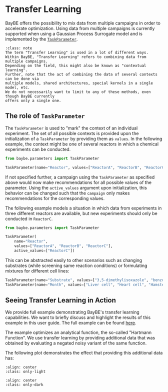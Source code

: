 # Transfer Learning

BayBE offers the possibility to mix data from multiple campaigns in order to accelerate
optimization. 
Using data from multiple campaigns is currently supported when using a Gaussian Process
Surrogate model and is implemented by the [`TaskParameter`](baybe.parameters.categorical.TaskParameter).

```{admonition} Terminology
:class: note
The term "Transfer Learning" is used in a lot of different ways.
Within BayBE, "Transfer Learning" refers to combining data from multiple campaigns.
Depending on the field, this might also be known as "contextual learning".
Further, note that the act of combining the data of several contexts can be done via
multiple models, shared architectures, special kernels in a single model, etc.
We do not necessarily want to limit to any of these methods, even though BayBE currently
offers only a single one.
```

## The role of `TaskParameter`

The `TaskParameter` is used to "mark" the context of an individual experiment. The
set of all possible contexts is provided upon the initialization of a `TaskParameter`
by providing them as `values`.
In the following example, the context might be one of several reactors in which
a chemical experiments can be conducted.

```python
from baybe.parameters import TaskParameter

TaskParameter(name="Reactor", values=["ReactorA", "ReactorB", "ReactorC"])
```

If not specified further, a campaign using the `TaskParameter` as specified above
would now make recommendations for all possible values of the parameter. Using the
`active_values` argument upon initialization, this behavior can be changed such that
the `campaign` only makes recommendations for the corresponding values.

The following example models a situation in which data from experiments in three
different reactors are available, but new experiments should only be conducted in
`ReactorC`.

```python
from baybe.parameters import TaskParameter

TaskParameter(
    name="Reactor",
    values=["ReactorA", "ReactorB", "ReactorC"],
    active_values=["ReactorC"])
```

This can be abstracted easily to other scenarios such as changing substrates (while
screening same reaction conditions) or formulating mixtures for different cell lines:

~~~python
TaskParameter(name="Substrate", values=["3,5-dimethylisoxazole", "benzo[d]isoxazole", "5-methylisoxazole"], active_values=["3,5-dimethylisoxazole"])
TaskParameter(name="Month", values=["Liver cell", "Heart cell", "Hamster brain cell"], active_values=["Liver cell"])
~~~

## Seeing Transfer Learning in Action

We provide full example demonstrating BayBE's transfer learning capabilities.
We want to briefly discuss and highlight the results of this example in this user guide.
The full example can be found [here](../../examples/Transfer_Learning/basic_transfer_learning).

The example optimizes an analytical function, the so-called "Hartmann Function".
We use transfer learning by providing additional data that was obtained by evaluating a
negated noisy variant of the same function.

The following plot demonstrates the effect that providing this additional data has:

```{image} ../../examples/Transfer_Learning/basic_transfer_learning_light.svg
:align: center
:class: only-light
```

```{image} ../../examples/Transfer_Learning/basic_transfer_learning_dark.svg
:align: center
:class: only-dark
```
